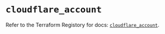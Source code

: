 # `cloudflare_account`

Refer to the Terraform Registory for docs: [`cloudflare_account`](https://registry.terraform.io/providers/cloudflare/cloudflare/4.18.0/docs/resources/account).
